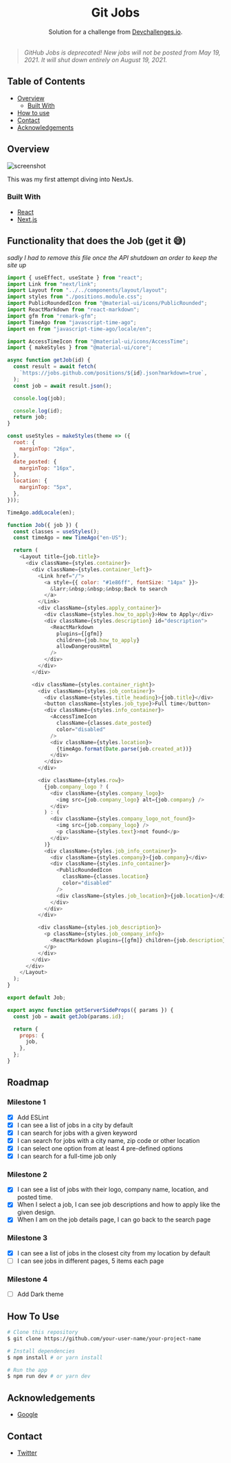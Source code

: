 <!-- Please update value in the {}  -->

<h1 align="center">Git Jobs</h1>

<div align="center">
   Solution for a challenge from  <a href="http://devchallenges.io" target="_blank">Devchallenges.io</a>.
</div>

<br>

> _GitHub Jobs is deprecated! New jobs will not be posted from May 19, 2021. It will shut down entirely on August 19, 2021._

<!-- TABLE OF CONTENTS -->

## Table of Contents

- [Overview](#overview)
  - [Built With](#built-with)
- [How to use](#how-to-use)
- [Contact](#contact)
- [Acknowledgements](#acknowledgements)

<!-- OVERVIEW -->

## Overview

![screenshot](https://user-images.githubusercontent.com/5723692/103759063-f60c0080-4fc7-11eb-8dc2-6a6c206c5022.png)

This was my first attempt diving into NextJs.

### Built With

<!-- This section should list any major frameworks that you built your project using. Here are a few examples.-->

- [React](https://reactjs.org/)
- [Next.js](https://nextjs.org/)

## Functionality that does the Job (get it 😅)

_sadly I had to remove this file once the API shutdown an order to keep the site up_

```javascript
import { useEffect, useState } from "react";
import Link from "next/link";
import Layout from "../../components/layout/layout";
import styles from "./positions.module.css";
import PublicRoundedIcon from "@material-ui/icons/PublicRounded";
import ReactMarkdown from "react-markdown";
import gfm from "remark-gfm";
import TimeAgo from "javascript-time-ago";
import en from "javascript-time-ago/locale/en";

import AccessTimeIcon from "@material-ui/icons/AccessTime";
import { makeStyles } from "@material-ui/core";

async function getJob(id) {
  const result = await fetch(
    `https://jobs.github.com/positions/${id}.json?markdown=true`,
  );
  const job = await result.json();

  console.log(job);

  console.log(id);
  return job;
}

const useStyles = makeStyles(theme => ({
  root: {
    marginTop: "26px",
  },
  date_posted: {
    marginTop: "16px",
  },
  location: {
    marginTop: "5px",
  },
}));

TimeAgo.addLocale(en);

function Job({ job }) {
  const classes = useStyles();
  const timeAgo = new TimeAgo("en-US");

  return (
    <Layout title={job.title}>
      <div className={styles.container}>
        <div className={styles.container_left}>
          <Link href="/">
            <a style={{ color: "#1e86ff", fontSize: "14px" }}>
              &larr;&nbsp;&nbsp;&nbsp;Back to search
            </a>
          </Link>
          <div className={styles.apply_container}>
            <div className={styles.how_to_apply}>How to Apply</div>
            <div className={styles.description} id="description">
              <ReactMarkdown
                plugins={[gfm]}
                children={job.how_to_apply}
                allowDangerousHtml
              />
            </div>
          </div>
        </div>

        <div className={styles.container_right}>
          <div className={styles.job_container}>
            <div className={styles.title_heading}>{job.title}</div>
            <button className={styles.job_type}>Full time</button>
            <div className={styles.info_container}>
              <AccessTimeIcon
                className={classes.date_posted}
                color="disabled"
              />
              <div className={styles.location}>
                {timeAgo.format(Date.parse(job.created_at))}
              </div>
            </div>
          </div>

          <div className={styles.row}>
            {job.company_logo ? (
              <div className={styles.company_logo}>
                <img src={job.company_logo} alt={job.company} />
              </div>
            ) : (
              <div className={styles.company_logo_not_found}>
                <img src={job.company_logo} />
                <p className={styles.text}>not found</p>
              </div>
            )}
            <div className={styles.job_info_container}>
              <div className={styles.company}>{job.company}</div>
              <div className={styles.info_container}>
                <PublicRoundedIcon
                  className={classes.location}
                  color="disabled"
                />
                <div className={styles.job_location}>{job.location}</div>
              </div>
            </div>
          </div>

          <div className={styles.job_description}>
            <p className={styles.job_company_info}>
              <ReactMarkdown plugins={[gfm]} children={job.description} />
            </p>
          </div>
        </div>
      </div>
    </Layout>
  );
}

export default Job;

export async function getServerSideProps({ params }) {
  const job = await getJob(params.id);

  return {
    props: {
      job,
    },
  };
}
```

## Roadmap

### Milestone 1

- [x] Add ESLint
- [x] I can see a list of jobs in a city by default
- [x] I can search for jobs with a given keyword
- [x] I can search for jobs with a city name, zip code or other location
- [x] I can select one option from at least 4 pre-defined options
- [x] I can search for a full-time job only

### Milestone 2

- [x] I can see a list of jobs with their logo, company name, location, and posted time.
- [x] When I select a job, I can see job descriptions and how to apply like the given design.
- [x] When I am on the job details page, I can go back to the search page

### Milestone 3

- [x] I can see a list of jobs in the closest city from my location by default
- [ ] I can see jobs in different pages, 5 items each page

### Milestone 4

- [ ] Add Dark theme

## How To Use

<!-- Example: -->

```bash
# Clone this repository
$ git clone https://github.com/your-user-name/your-project-name

# Install dependencies
$ npm install # or yarn install

# Run the app
$ npm run dev # or yarn dev
```

## Acknowledgements

<!-- This section should list any articles or add-ons/plugins that helps you to complete the project. This is optional but it will help you in the future. For example: -->

- [Google](https://www.google.com/)

## Contact

- [Twitter](https://{twitter.com/saschamars})
